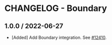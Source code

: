 # CHANGELOG - Boundary

## 1.0.0 / 2022-06-27

* [Added] Add Boundary integration. See [#12410](https://github.com/DataDog/integrations-core/pull/12410).

